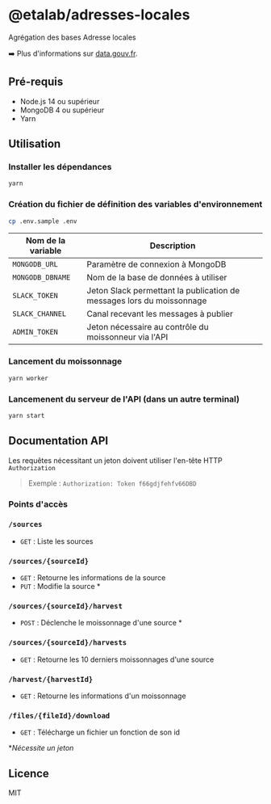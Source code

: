 # @etalab/adresses-locales

Agrégation des bases Adresse locales

➡️ Plus d'informations sur [data.gouv.fr](https://www.data.gouv.fr/fr/datasets/5cc718ff634f4170dd8ba0ca/).

## Pré-requis

* Node.js 14 ou supérieur
* MongoDB 4 ou supérieur
* Yarn

## Utilisation

### Installer les dépendances

```bash
yarn
```

### Création du fichier de définition des variables d'environnement
```bash
cp .env.sample .env
```

| Nom de la variable | Description |
| --- | --- |
| `MONGODB_URL` | Paramètre de connexion à MongoDB |
| `MONGODB_DBNAME` | Nom de la base de données à utiliser |
| `SLACK_TOKEN` | Jeton Slack permettant la publication de messages lors du moissonnage |
| `SLACK_CHANNEL` | Canal recevant les messages à publier |
| `ADMIN_TOKEN` | Jeton nécessaire au contrôle du moissonneur via l'API |

### Lancement du moissonnage
```bash
yarn worker
```

### Lancemenent du serveur de l'API (dans un autre terminal)
```bash
yarn start
```

## Documentation API

Les requêtes nécessitant un jeton doivent utiliser l'en-tête HTTP `Authorization`
>Exemple : 
>`Authorization: Token f66gdjfehfv66DBD`

### Points d'accès

### `/sources`
- `GET` : Liste les sources

### `/sources/{sourceId}`
- `GET` : Retourne les informations de la source
- `PUT` : Modifie la source *

### `/sources/{sourceId}/harvest`
- `POST` : Déclenche le moissonnage d'une source *

### `/sources/{sourceId}/harvests`
- `GET` : Retourne les 10 derniers moissonnages d'une source

### `/harvest/{harvestId}`
- `GET` : Retourne les informations d'un moissonnage

### `/files/{fileId}/download`
- `GET` : Télécharge un fichier un fonction de son id

**Nécessite un jeton*

## Licence

MIT
